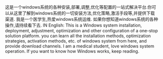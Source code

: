 这是一个windows系统的各种安装,部署,调整,优化等配置的一站式解决平台.你可以从这里了解到windows系统的一切安装方法,优化策略,激活手段等,并提供下载渠道.
我是一个医学生,热爱windows系统运维.
如果你想知道windows系统的各种操作,请持续看下去.
IN English:
This is a Windows system installation, deployment, adjustment, optimization and other configuration of a one-stop solution platform. you can learn all the installation methods, optimization strategies, activation methods, etc. of windows system from here, and provide download channels.
I am a medical student, love windows system operation.
If you want to know how Windows works, keep reading.
